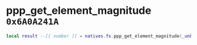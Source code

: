 # ppp_get_element_magnitude `0x6A0A241A`

```lua
local result --[[ number ]] = natives.fx.ppp_get_element_magnitude(_unk0 --[[ number ]])
```